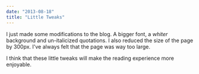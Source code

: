 ```yaml
---
date: "2013-08-18"
title: "Little Tweaks"
---
```


I just made some modifications to the blog. A bigger font, a _whiter_ background and un-italicized quotations. I also reduced the size of the page by 300px. I've always felt that the page was way too large.

I think that these little tweaks will make the reading experience more enjoyable.
